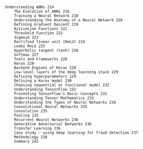 	Understanding ANNs 214
		The Evolution of ANNs 216
		Training a Neural Network 218
		Understanding the Anatomy of a Neural Network 218
		Defining Gradient Descent 219
		Activation Functions 222
		Threshold Function 222
		Sigmoid 223
		Rectified linear unit (ReLU) 224
		Leaky ReLU 225
		Hyperbolic tangent (tanh) 226
		Softmax 227
		Tools and Frameworks 228
		Keras 228
		Backend Engines of Keras 228
		Low-level layers of the deep learning stack 229
		Defining hyperparameters 229
		Defining a Keras model 230
		Choosing sequential or functional model 232
		Understanding TensorFlow 232
		Presenting TensorFlow's Basic Concepts 232
		Understanding Tensor Mathematics 233
		Understanding the Types of Neural Networks 234
		Convolutional Neural Networks 235
		Convolution 235
		Pooling 235
		Recurrent Neural Networks 236
		Generative Adversarial Networks 236
		Transfer Learning 236
		Case study – using deep learning for fraud detection 237
		Methodology 238
		Summary 242
	
